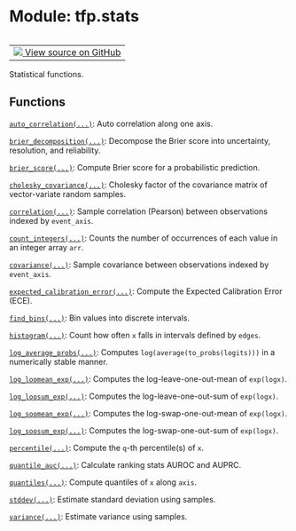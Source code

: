 <div itemscope itemtype="http://developers.google.com/ReferenceObject">
<meta itemprop="name" content="tfp.stats" />
<meta itemprop="path" content="Stable" />
</div>

# Module: tfp.stats


<table class="tfo-notebook-buttons tfo-api" align="left">

<td>
  <a target="_blank" href="https://github.com/tensorflow/probability/blob/master/tensorflow_probability/python/stats/__init__.py">
    <img src="https://www.tensorflow.org/images/GitHub-Mark-32px.png" />
    View source on GitHub
  </a>
</td></table>



Statistical functions.

<!-- Placeholder for "Used in" -->


## Functions

[`auto_correlation(...)`](../tfp/stats/auto_correlation.md): Auto correlation along one axis.

[`brier_decomposition(...)`](../tfp/stats/brier_decomposition.md): Decompose the Brier score into uncertainty, resolution, and reliability.

[`brier_score(...)`](../tfp/stats/brier_score.md): Compute Brier score for a probabilistic prediction.

[`cholesky_covariance(...)`](../tfp/stats/cholesky_covariance.md): Cholesky factor of the covariance matrix of vector-variate random samples.

[`correlation(...)`](../tfp/stats/correlation.md): Sample correlation (Pearson) between observations indexed by `event_axis`.

[`count_integers(...)`](../tfp/stats/count_integers.md): Counts the number of occurrences of each value in an integer array `arr`.

[`covariance(...)`](../tfp/stats/covariance.md): Sample covariance between observations indexed by `event_axis`.

[`expected_calibration_error(...)`](../tfp/stats/expected_calibration_error.md): Compute the Expected Calibration Error (ECE).

[`find_bins(...)`](../tfp/stats/find_bins.md): Bin values into discrete intervals.

[`histogram(...)`](../tfp/stats/histogram.md): Count how often `x` falls in intervals defined by `edges`.

[`log_average_probs(...)`](../tfp/stats/log_average_probs.md): Computes `log(average(to_probs(logits)))` in a numerically stable manner.

[`log_loomean_exp(...)`](../tfp/stats/log_loomean_exp.md): Computes the log-leave-one-out-mean of `exp(logx)`.

[`log_loosum_exp(...)`](../tfp/stats/log_loosum_exp.md): Computes the log-leave-one-out-sum of `exp(logx)`.

[`log_soomean_exp(...)`](../tfp/stats/log_soomean_exp.md): Computes the log-swap-one-out-mean of `exp(logx)`.

[`log_soosum_exp(...)`](../tfp/stats/log_soosum_exp.md): Computes the log-swap-one-out-sum of `exp(logx)`.

[`percentile(...)`](../tfp/stats/percentile.md): Compute the `q`-th percentile(s) of `x`.

[`quantile_auc(...)`](../tfp/stats/quantile_auc.md): Calculate ranking stats AUROC and AUPRC.

[`quantiles(...)`](../tfp/stats/quantiles.md): Compute quantiles of `x` along `axis`.

[`stddev(...)`](../tfp/stats/stddev.md): Estimate standard deviation using samples.

[`variance(...)`](../tfp/stats/variance.md): Estimate variance using samples.

